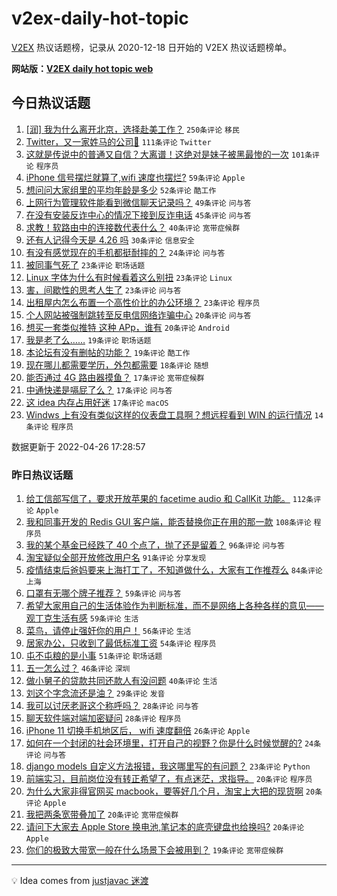 # v2ex-daily-hot-topic

[V2EX](https://www.v2ex.com/) 热议话题榜，记录从 2020-12-18 日开始的 V2EX 热议话题榜单。

**网站版：[V2EX daily hot topic web](https://boojack.github.io/v2ex-daily-hot-topic-web/)**

## 今日热议话题

<!-- TODAY BEGIN -->

1. [[润] 我为什么离开北京，选择赴美工作？](https://www.v2ex.com/t/849299) `250条评论` `移民`
1. [Twitter，又一家姓马的公司🐶](https://www.v2ex.com/t/849278) `111条评论` `Twitter`
1. [这就是传说中的普通又自信？大离谱！这绝对是妹子被黑最惨的一次](https://www.v2ex.com/t/849388) `101条评论` `程序员`
1. [iPhone 信号摆烂就算了,wifi 速度也摆烂?](https://www.v2ex.com/t/849279) `59条评论` `Apple`
1. [想问问大家组里的平均年龄是多少](https://www.v2ex.com/t/849314) `52条评论` `酷工作`
1. [上网行为管理软件能看到微信聊天记录吗？](https://www.v2ex.com/t/849327) `49条评论` `问与答`
1. [在没有安装反诈中心的情况下接到反诈电话](https://www.v2ex.com/t/849308) `45条评论` `问与答`
1. [求教！软路由中的连接数代表什么？](https://www.v2ex.com/t/849311) `40条评论` `宽带症候群`
1. [还有人记得今天是 4.26 吗](https://www.v2ex.com/t/849396) `30条评论` `信息安全`
1. [有没有感觉现在的手机都挺耐摔的？](https://www.v2ex.com/t/849414) `24条评论` `问与答`
1. [被同事气死了](https://www.v2ex.com/t/849426) `23条评论` `职场话题`
1. [Linux 字体为什么有时候看着这么别扭](https://www.v2ex.com/t/849417) `23条评论` `Linux`
1. [害，间歇性的思考人生了](https://www.v2ex.com/t/849366) `23条评论` `问与答`
1. [出租屋内怎么布置一个高性价比的办公环境？](https://www.v2ex.com/t/849342) `23条评论` `程序员`
1. [个人网站被强制跳转至反电信网络诈骗中心](https://www.v2ex.com/t/849369) `20条评论` `问与答`
1. [想买一套类似推特 这种 APp，谁有](https://www.v2ex.com/t/849357) `20条评论` `Android`
1. [我是老了么……](https://www.v2ex.com/t/849415) `19条评论` `职场话题`
1. [本论坛有没有删帖的功能？](https://www.v2ex.com/t/849301) `19条评论` `酷工作`
1. [现在哪儿都需要学历，外包都需要](https://www.v2ex.com/t/849296) `18条评论` `随想`
1. [能否通过 4G 路由器摸鱼？](https://www.v2ex.com/t/849346) `17条评论` `宽带症候群`
1. [中通快递是嗝屁了么？](https://www.v2ex.com/t/849340) `17条评论` `问与答`
1. [这 idea 内存占用好迷](https://www.v2ex.com/t/849310) `17条评论` `macOS`
1. [Windws 上有没有类似这样的仪表盘工具啊？想远程看到 WIN 的运行情况](https://www.v2ex.com/t/849391) `14条评论` `程序员`

数据更新于 2022-04-26 17:28:57

<!-- TODAY END -->

### 昨日热议话题

<!-- YESTERDAY BEGIN -->

1. [给工信部写信了，要求开放苹果的 facetime audio 和 CallKit 功能。](https://www.v2ex.com/t/849140) `112条评论` `Apple`
1. [我和同事开发的 Redis GUI 客户端，能否替换你正在用的那一款](https://www.v2ex.com/t/849043) `108条评论` `程序员`
1. [我的某个基金已经跌了 40 个点了，抛了还是留着？](https://www.v2ex.com/t/849073) `96条评论` `问与答`
1. [淘宝疑似全部开放修改用户名](https://www.v2ex.com/t/849042) `91条评论` `分享发现`
1. [疫情结束后爸妈要来上海打工了，不知道做什么，大家有工作推荐么](https://www.v2ex.com/t/849092) `84条评论` `上海`
1. [口罩有无哪个牌子推荐？](https://www.v2ex.com/t/849041) `59条评论` `问与答`
1. [希望大家用自己的生活体验作为判断标准，而不是网络上各种各样的意见——观丁克生活有感](https://www.v2ex.com/t/849142) `59条评论` `生活`
1. [菜鸟，请停止强奸你的用户！](https://www.v2ex.com/t/849216) `56条评论` `生活`
1. [居家办公，只收到了最低标准工资](https://www.v2ex.com/t/849152) `54条评论` `程序员`
1. [屯不屯粮的是小事](https://www.v2ex.com/t/849044) `51条评论` `职场话题`
1. [五一怎么过？](https://www.v2ex.com/t/849091) `46条评论` `深圳`
1. [做小舅子的贷款共同还款人有没问题](https://www.v2ex.com/t/849192) `40条评论` `生活`
1. [刘这个字念流还是油？](https://www.v2ex.com/t/849134) `29条评论` `发音`
1. [我可以讨厌老哥这个称呼吗？](https://www.v2ex.com/t/849258) `28条评论` `问与答`
1. [聊天软件端对端加密疑问](https://www.v2ex.com/t/849178) `28条评论` `程序员`
1. [iPhone 11 切换手机地区后， wifi 速度翻倍](https://www.v2ex.com/t/849161) `26条评论` `Apple`
1. [如何在一个封闭的社会环境里，打开自己的视野？你是什么时候觉醒的?](https://www.v2ex.com/t/849129) `24条评论` `问与答`
1. [django models 自定义方法报错，我这哪里写的有问题？](https://www.v2ex.com/t/849243) `23条评论` `Python`
1. [前端实习，目前岗位没有转正希望了，有点迷茫，求指导。](https://www.v2ex.com/t/849149) `20条评论` `程序员`
1. [为什么大家非得官网买 macbook，要等好几个月，淘宝上大把的现货啊](https://www.v2ex.com/t/849072) `20条评论` `Apple`
1. [我把两条宽带叠加了](https://www.v2ex.com/t/849062) `20条评论` `宽带症候群`
1. [请问下大家去 Apple Store 换电池,笔记本的底壳键盘也给换吗?](https://www.v2ex.com/t/849049) `20条评论` `Apple`
1. [你们的极致大带宽一般在什么场景下会被用到？](https://www.v2ex.com/t/849263) `19条评论` `宽带症候群`

<!-- YESTERDAY END -->

---

💡 Idea comes from [justjavac 迷渡](https://github.com/justjavac/)
